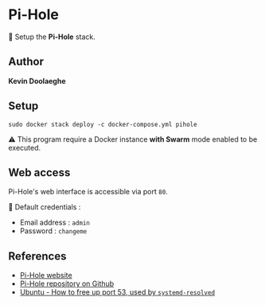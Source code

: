 # Pi-Hole

:triangular_flag_on_post: Setup the **Pi-Hole** stack.

## Author

**Kevin Doolaeghe**

## Setup

```
sudo docker stack deploy -c docker-compose.yml pihole
```

:warning: This program require a Docker instance **with Swarm** mode enabled to be executed.

## Web access

Pi-Hole's web interface is accessible via port `80`.

:key: Default credentials :
* Email address : `admin`
* Password : `changeme`

## References

* [Pi-Hole website](https://pi-hole.net/)
* [Pi-Hole repository on Github](https://github.com/pi-hole/docker-pi-hole/)
* [Ubuntu - How to free up port 53, used by `systemd-resolved`](https://www.linuxuprising.com/2020/07/ubuntu-how-to-free-up-port-53-used-by.html)
